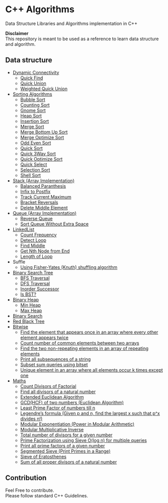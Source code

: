 # C++ Algorithms
Data Structure Libraries and Algorithms implementation in C++

**Disclaimer**<br />
This repository is meant to be used as a reference to learn data structure and
algorithm.

## Data structure
* [Dynamic Connectivity](DynamicConnectivity/)
	* [Quick Find](DynamicConnectivity/QuickFind.cpp)
	* [Quick Union](DynamicConnectivity/QuickUnion.cpp)
	* [Weighted Quick Union](DynamicConnectivity/WeightedQuickUnion.cpp)
* [Sorting Algorithms](Sort/)
	* [Bubble Sort](Sort/BubbleSort.cpp)
	* [Counting Sort](Sort/CountingSort.cpp)
	* [Gnome Sort](Sort/GnomeSort.cpp)
	* [Heap Sort](Sort/HeapSort.cpp)
	* [Insertion Sort](Sort/InsertionSort.cpp)
	* [Merge Sort](Sort/MergeSort.cpp)
	* [Merge Bottom Up Sort](Sort/MergeButtomUp.cpp)
	* [Merge Optimize Sort](Sort/MergeOptimizeSort.cpp)
	* [Odd Even Sort](Sort/OddEvenSort.cpp)
	* [Quick Sort](Sort/QuickSort.cpp)
	* [Quick 3Way Sort](Sort/Quick3WaySort.cpp)
	* [Quick Optimize Sort](Sort/QuickOptimizeSort.cpp)
	* [Quick Select](Sort/QuickSelect.cpp)
	* [Selection Sort](Sort/SelectionSort.cpp)
	* [Shell Sort](Sort/ShellSort.cpp)
* [Stack (Array Implementation)](Stack/Stack/)
	* [Balanced Paranthesis](Stack/balancedParanthesis.cpp)
	* [Infix to Postfix](Stack/infixToPostfix.cpp)
	* [Track Current Maximum](Stack/trackingCurrentMax.cpp)
	* [Bracket Reversals](Stack/bracketReversals.cpp)
	* [Delete Middle Element](Stack/deleteMiddleElement.cpp)
* [Queue (Array Implementation)](Queue/Queue/)
	* [Reverse Queue](Queue/ReverseQueue.cpp)
	* [Sort Queue Without Extra Space](Queue/SortQueueWithoutExtraSpace.cpp)
* [LinkedList](LinkedList/LinkedList)
	* [Count Frequency](LinkedList/countFrequency.cpp)
	* [Detect Loop](LinkedList/detectLoop.cpp)
	* [Find Middle](LinkedList/findMiddle.cpp)
	* [Get Nth Node from End](LinkedList/getNthNodeFromEnd.cpp)
	* [Length of Loop](LinkedList/lengthOfLoop.cpp)
* Suffle
	* [Using Fisher-Yates (Knuth) shuffling algorithm](Shuffle/Shuffle.cpp)
* [Binary Search Tree](BinarySearchTree/BST/)
	* [BFS Traversal](BinarySearchTree/bfsTraversal.cpp)
	* [DFS Traversal](BinarySearchTree/dfsTraversal.cpp)
	* [Inorder Successor](BinarySearchTree/inorderSuccessor.cpp)
	* [Is BST?](BinarySearchTree/isBST.cpp)
* [Binary Heap](Heap)
    * [Min Heap](Heap/MinHeap.cpp)
    * [Max Heap](Heap/MaxHeap.cpp)
* [Binary Search](Search/BinarySearch.h)
* [Red Black Tree](RedBlackTree/)
* [Bitwise](Bitwise/)
    * [Find the element that appears once in an array where every other element appears twice](Bitwise/unique_number.cpp)
    * [Count number of common elements between two arrays](Bitwise/common_elements.cpp)
    * [Find the two non-repeating elements in an array of repeating elements](Bitwise/two_unique_numbers.cpp)
    * [Print all subsequences of a string](Bitwise/string_subsequence.cpp)
    * [Subset sum queries using bitset](Bitwise/subset_sum_queries_bitset.cpp)
    * [Unique element in an array where all elements occur k times except one](Bitwise/unique_number_k_times.cpp)
* [Maths](Maths/)
  * [Count Divisors of Factorial](Maths/count_divisors_of_factorial.cpp)
  * [Find all divisors of a natural number](Maths/divisors.cpp)
  * [Extended Euclidean Algorithm](Maths/extended_euclidean_algorithm.cpp)
  * [GCD(HCF) of two numbers (Euclidean Algorithm)](Maths/gcd_euclidean.cpp)
  * [Least Prime Factor of numbers till n](Maths/least_prime_factor.cpp)
  * [Legendre’s formula (Given p and n, find the largest x such that p^x divides n!)](Maths/legendres_formula.cpp)
  * [Modular Exponentiation (Power in Modular Arithmetic)](Maths/modular_exponential.cpp)
  * [Modular Multiplicative Inverse](Maths/modular_multiplicative_inverse.cpp)
  * [Total number of divisors for a given number](Maths/number_of_divisors.cpp)
  * [Prime Factorization using Sieve O(log n) for multiple queries](Maths/prime_factors_using_sieve.cpp)
  * [Print all prime factors of a given number](Maths/prime_factors.cpp)
  * [Segmented Sieve (Print Primes in a Range)](Maths/segmented_sieve.cpp)
  * [Sieve of Eratosthenes](Maths/sieve_of_eratosthenes.cpp)
  * [Sum of all proper divisors of a natural number](Maths/sum_of_divisors.cpp)


## Contribution
Feel Free to contribute.<br />
Please follow standard C++ Guidelines.
